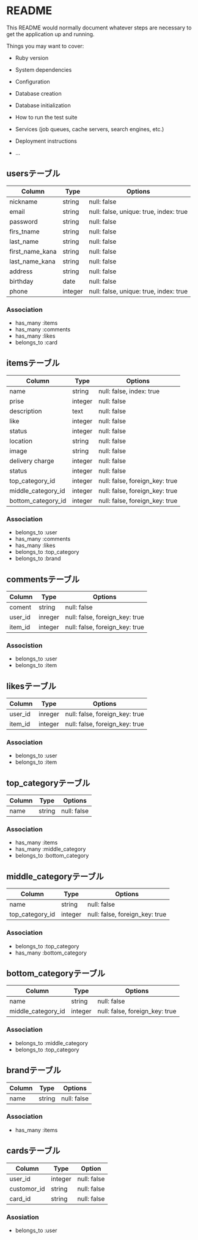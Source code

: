 # README

This README would normally document whatever steps are necessary to get the
application up and running.

Things you may want to cover:

* Ruby version

* System dependencies

* Configuration

* Database creation

* Database initialization

* How to run the test suite

* Services (job queues, cache servers, search engines, etc.)

* Deployment instructions

* ...
<!-- フリマアプリ「メルカリ」のクローンサイト -->
## usersテーブル
| Column     | Type  | Options          |
|----------------|---------|---------------------------|
| nickname    | string | null: false |
| email     | string | null: false, unique: true, index: true |
| password    | string | null: false        |
| firs_tname   | string | null: false        |
| last_name    | string | null: false        |
| first_name_kana | string | null: false        |
| last_name_kana | string | null: false        |
| address    | string  | null: false        |
| birthday    | date  | null: false        |
| phone     | integer | null: false, unique: true, index: true|
### Association
- has_many :items
- has_many :comments
- has_many :likes
- belongs_to :card

## itemsテーブル
| Column     | Type  | Options            |
|-----------------|---------|--------------------------------|
| name      | string | null: false, index: true    |
| prise      | integer | null: false          |
| description   | text  | null: false          |
| like      | integer | null: false          |
| status     | integer | null: false          |
| location    | string | null: false          |
| image      | string | null: false          |
| delivery charge | integer | null: false          |
| status | integer | null: false          |
| top_category_id  | integer | null: false, foreign_key: true |
| middle_category_id  | integer | null: false, foreign_key: true |
| bottom_category_id  | integer | null: false, foreign_key: true |
### Association
- belongs_to :user
- has_many :comments
- has_many :likes
- belongs_to :top_category
- belongs_to :brand
## commentsテーブル
| Column | Type  | Options            |
|---------|---------|--------------------------------|
| coment | string | null: false          |
| user_id | inreger | null: false, foreign_key: true |
| item_id | integer | null: false, foreign_key: true |
### Associstion
- belongs_to :user
- belongs_to :item
## likesテーブル
| Column | Type  | Options            |
|---------|---------|--------------------------------|
| user_id | inreger | null: false, foreign_key: true |
| item_id | integer | null: false, foreign_key: true |
### Association
- belongs_to :user
- belongs_to :item
## top_categoryテーブル
| Column | Type  | Options   |
|---------|---------|-------------|
| name  | string | null: false |
### Association
- has_many :items
- has_many :middle_category
- belongs_to :bottom_category
## middle_categoryテーブル
| Column    | Type  | Options            |
|---------------|---------|--------------------------------|
| name     | string | null: false          |
| top_category_id | integer | null: false, foreign_key: true |
### Association
- belongs_to :top_category
- has_many :bottom_category
## bottom_categoryテーブル
| Column | Type  | Options               |
|---------|---------|--------------------------------------|
| name  | string | null: false             |
| middle_category_id | integer | null: false, foreign_key: true |
### Association
- belongs_to :middle_category
- belongs_to :top_category
## brandテーブル
| Column | Type  | Options   |
|---------|---------|-------------|
| name  | string | null: false |
### Association
- has_many :items
## cardsテーブル
| Column | Type | Option |
|---------|-------|------|
| user_id | integer | null: false |
| customor_id | string | null: false |
| card_id | string | null: false |
### Asosiation
- belongs_to :user

